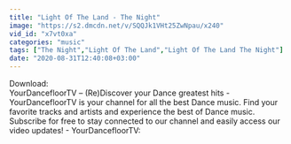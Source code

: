 ```yaml
---
title: "Light Of The Land - The Night"
image: "https://s2.dmcdn.net/v/SQQJk1VHt25ZwNpau/x240"
vid_id: "x7vt0xa"
categories: "music"
tags: ["The Night","Light Of The Land","Light Of The Land The Night"]
date: "2020-08-31T12:40:08+03:00"
---
```

Download:   <br>YourDancefloorTV – (Re)Discover your Dance greatest hits - YourDancefloorTV is your channel for all the best Dance music. Find your favorite tracks and artists and experience the best of Dance music. Subscribe for free to stay connected to our channel and easily access our video updates! - YourDancefloorTV: 
